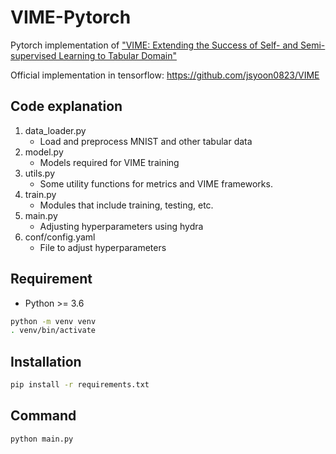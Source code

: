 # VIME-Pytorch
Pytorch implementation of ["VIME: Extending the Success of Self- and Semi-supervised Learning to Tabular Domain"](https://proceedings.neurips.cc/paper/2020/file/7d97667a3e056acab9aaf653807b4a03-Paper.pdf)

Official implementation in tensorflow: https://github.com/jsyoon0823/VIME

## Code explanation
1. data_loader.py
   - Load and preprocess MNIST and other tabular data
2. model.py
   - Models required for VIME training
3. utils.py
   - Some utility functions for metrics and VIME frameworks.
4. train.py
   - Modules that include training, testing, etc.
5. main.py
   - Adjusting hyperparameters using hydra
6. conf/config.yaml
   - File to adjust hyperparameters


## Requirement
- Python >= 3.6

```bash
python -m venv venv
. venv/bin/activate
```

## Installation
```bash
pip install -r requirements.txt
```

## Command
```bash
python main.py
```